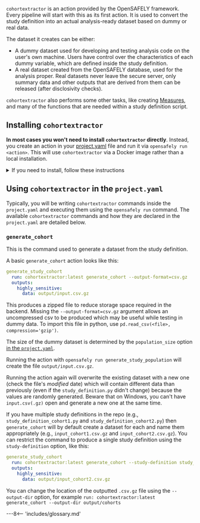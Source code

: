 
`cohortextractor` is an action provided by the OpenSAFELY framework. Every pipeline will start with this as its first action.
It is used to convert the study definition into an actual analysis-ready dataset based on dummy or real data.

The dataset it creates can be either:

* A dummy dataset used for developing and testing analysis code on the user's own machine.
  Users have control over the characteristics of each dummy variable, which are defined inside the study definition.
* A real dataset created from the OpenSAFELY database, used for the analysis proper.
  Real datasets never leave the secure server, only summary data and other outputs that are derived from them can be released (after disclosivity checks).

`cohortextractor` also performs some other tasks, like creating [Measures](measures.md), and many of the functions that are needed within a study definition script.


## Installing `cohortextractor`

**In most cases you won't need to install `cohortextractor` directly**.
Instead, you create an action in your [project.yaml](actions-pipelines.md#project-yaml-format) file and run it via `opensafely run <action>`.
This will use `cohortextractor` via a Docker image rather than a local installation.

<details>
  <summary>If you need to install, follow these instructions</summary>


Go to the Anaconda prompt and run the following command (or use another method to install the module if you know how):

```
pip install opensafely-cohort-extractor
```

To check this has installed successfully, run:

```
cohortextractor --version
```

If you need to install a new version, update with:

```
pip install --upgrade opensafely-cohort-extractor
```

</details>


## Using `cohortextractor` in the `project.yaml`

Typically, you will be writing `cohortextractor` commands inside the `project.yaml` and executing them using the `opensafely run` command.
The available `cohortextractor` commands and how they are declared in the `project.yaml` are detailed below.


### `generate_cohort`
This is the command used to generate a dataset from the study definition.

A basic `generate_cohort` action looks like this:

```yaml
generate_study_cohort
  run: cohortextractor:latest generate_cohort --output-format=csv.gz
  outputs:
    highly_sensitive:
      data: output/input.csv.gz
```

This produces a zipped file to reduce storage space required in the backend. Missing the `--output-format=csv.gz` argument allows an uncompressed csv to be produced which may be useful while testing in dummy data. To import this file in python, use `pd.read_csv(<file>, compression='gzip')`. 

The size of the dummy dataset is determined by the `population_size` option [in the `project.yaml`](actions-pipelines.md#project-yaml-format).

Running the action with `opensafely run generate_study_population` will create the file `output/input.csv.gz`.

Running the action again will overwrite the existing dataset with a new one (check the file's _modified_ date) which will contain different data than previously (even if the `study_definition.py` didn't change) because the values are randomly generated.
Beware that on Windows, you can't have `input.csv(.gz)` open and generate a new one at the same time.

If you have multiple study definitions in the repo (e.g., `study_definition_cohort1.py` and `study_definition_cohort2.py`) then `generate_cohort` will by default create a dataset for each and name them appropriately (e.g., `input_cohort1.csv.gz` and `input_cohort2.csv.gz`).
You can restrict the command to produce a single study definition using the `study-definition` option, like this:


```yaml
generate_study_cohort
  run: cohortextractor:latest generate_cohort --study-definition study_definition_cohort2 --output-format=csv.gz
  outputs:
    highly_sensitive:
      data: output/input_cohort2.csv.gz
```

You can change the location of the outputted `.csv.gz` file using the `--output-dir` option, for example `run: cohortextractor:latest generate_cohort --output-dir output/cohorts`


---8<-- 'includes/glossary.md'
